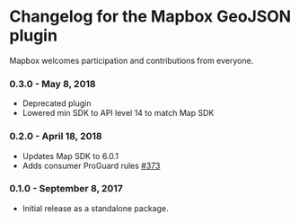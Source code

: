 # Changelog for the Mapbox GeoJSON plugin

Mapbox welcomes participation and contributions from everyone.

### 0.3.0 - May 8, 2018
- Deprecated plugin
- Lowered min SDK to API level 14 to match Map SDK

### 0.2.0 - April 18, 2018
- Updates Map SDK to 6.0.1
- Adds consumer ProGuard rules [#373](https://github.com/mapbox/mapbox-plugins-android/pull/373)

### 0.1.0 - September 8, 2017

- Initial release as a standalone package.
